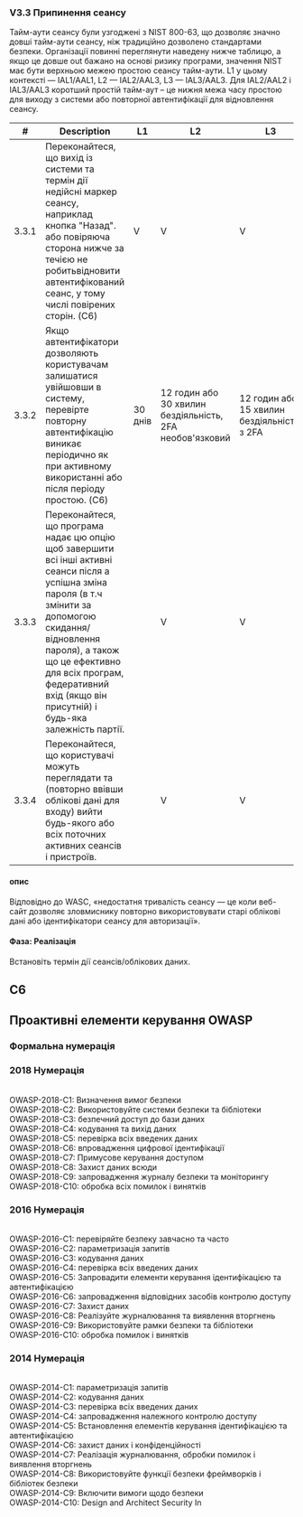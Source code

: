 ### V3.3 Припинення сеансу

Тайм-аути сеансу були узгоджені з NIST 800-63, що дозволяє значно довші тайм-аути сеансу, ніж
традиційно дозволено стандартами безпеки. Організації повинні переглянути наведену нижче таблицю, а якщо це довше
out бажано на основі ризику програми, значення NIST має бути верхньою межею простою сеансу
тайм-аути.
L1 у цьому контексті — IAL1/AAL1, L2 — IAL2/AAL3, L3 — IAL3/AAL3. Для IAL2/AAL2 і IAL3/AAL3 коротший простій
тайм-аут – це нижня межа часу простою для виходу з системи або повторної автентифікації для відновлення сеансу.

|#|Description|L1|L2|L3|CWE|
|----|----|----|----|----|----|
|3.3.1 |Переконайтеся, що вихід із системи та термін дії недійсні маркер сеансу, наприклад кнопка "Назад". або повіряюча сторона нижче за течією не робитьвідновити автентифікований сеанс, у тому числі повірених сторін. (C6)|V|V|V|613|
|3.3.2 |Якщо автентифікатори дозволяють користувачам залишатися увійшовши в систему, перевірте повторну автентифікацію виникає періодично як при активному використанні або після періоду простою. (C6)|30 днів|12 годин або 30 хвилин бездіяльність, 2FA необов'язковий|12 годин або 15 хвилин бездіяльність, з 2FA|613|
|3.3.3 |Переконайтеся, що програма надає цю опцію щоб завершити всі інші активні сеанси після a успішна зміна пароля (в т.ч змінити за допомогою скидання/відновлення пароля), а також що це ефективно для всіх програм, федеративний вхід (якщо він присутній) і будь-яка залежність партії.||V|V|613|
|3.3.4 |Переконайтеся, що користувачі можуть переглядати та (повторно ввівши облікові дані для входу) вийти будь-якого або всіх поточних активних сеансів і пристроїв.||V|V|613|


#### опис
Відповідно до WASC, «недостатня тривалість сеансу — це коли веб-сайт дозволяє зловмиснику повторно використовувати старі облікові дані або ідентифікатори сеансу для авторизації».

#### Фаза: Реалізація

Встановіть термін дії сеансів/облікових даних.


## C6
## Проактивні елементи керування OWASP
### Формальна нумерація
### 2018 Нумерація

<br> OWASP-2018-C1: Визначення вимог безпеки
<br> OWASP-2018-C2: Використовуйте системи безпеки та бібліотеки
<br> OWASP-2018-C3: безпечний доступ до бази даних
<br> OWASP-2018-C4: кодування та вихід даних
<br> OWASP-2018-C5: перевірка всіх введених даних
<br> OWASP-2018-C6: впровадження цифрової ідентифікації
<br> OWASP-2018-C7: Примусове керування доступом
<br> OWASP-2018-C8: Захист даних всюди
<br> OWASP-2018-C9: запровадження журналу безпеки та моніторингу
<br> OWASP-2018-C10: обробка всіх помилок і винятків

### 2016 Нумерація

<br> OWASP-2016-C1: перевіряйте безпеку завчасно та часто
<br> OWASP-2016-C2: параметризація запитів
<br> OWASP-2016-C3: кодування даних
<br> OWASP-2016-C4: перевірка всіх введених даних
<br> OWASP-2016-C5: Запровадити елементи керування ідентифікацією та автентифікацією
<br> OWASP-2016-C6: запровадження відповідних засобів контролю доступу
<br> OWASP-2016-C7: Захист даних
<br> OWASP-2016-C8: Реалізуйте журналювання та виявлення вторгнень
<br> OWASP-2016-C9: Використовуйте рамки безпеки та бібліотеки
<br> OWASP-2016-C10: обробка помилок і винятків

### 2014 Нумерація

<br> OWASP-2014-C1: параметризація запитів
<br> OWASP-2014-C2: кодування даних
<br> OWASP-2014-C3: перевірка всіх введених даних
<br> OWASP-2014-C4: запровадження належного контролю доступу
<br> OWASP-2014-C5: Встановлення елементів керування ідентифікацією та автентифікацією
<br> OWASP-2014-C6: захист даних і конфіденційності
<br> OWASP-2014-C7: Реалізація журналювання, обробки помилок і виявлення вторгнень
<br> OWASP-2014-C8: Використовуйте функції безпеки фреймворків і бібліотек безпеки
<br> OWASP-2014-C9: Включити вимоги щодо безпеки
<br> OWASP-2014-C10: Design and Architect Security In
